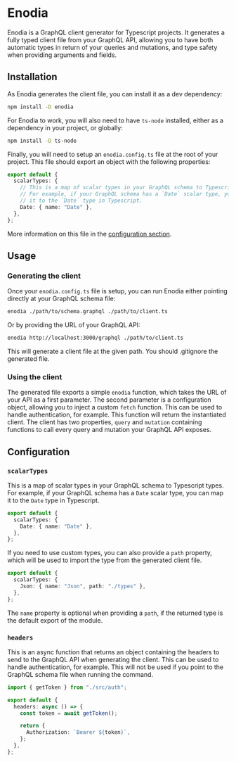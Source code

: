 # Enodia

Enodia is a GraphQL client generator for Typescript projects. It generates a
fully typed client file from your GraphQL API, allowing you to have both
automatic types in return of your queries and mutations, and type safety when
providing arguments and fields.

## Installation

As Enodia generates the client file, you can install it as a dev dependency:

```bash
npm install -D enodia
```

For Enodia to work, you will also need to have `ts-node` installed, either as a
dependency in your project, or globally:

```bash
npm install -D ts-node
```

Finally, you will need to setup an `enodia.config.ts` file at the root of your
project. This file should export an object with the following properties:

```typescript
export default {
  scalarTypes: {
    // This is a map of scalar types in your GraphQL schema to Typescript types.
    // For example, if your GraphQL schema has a `Date` scalar type, you can map
    // it to the `Date` type in Typescript.
    Date: { name: "Date" },
  },
};
```

More information on this file in the [configuration section](#configuration).

## Usage

### Generating the client

Once your `enodia.config.ts` file is setup, you can run Enodia either pointing
directly at your GraphQL schema file:

```bash
enodia ./path/to/schema.graphql ./path/to/client.ts
```

Or by providing the URL of your GraphQL API:

```bash
enodia http://localhost:3000/graphql ./path/to/client.ts
```

This will generate a client file at the given path. You should .gitignore the
generated file.

### Using the client

The generated file exports a simple `enodia` function, which takes the URL of
your API as a first parameter. The second parameter is a configuration object,
allowing you to inject a custom `fetch` function. This can be used to handle
authentication, for example. This function will return the instantiated client.
The client has two properties, `query` and `mutation` containing functions to
call every query and mutation your GraphQL API exposes.

## Configuration

### `scalarTypes`

This is a map of scalar types in your GraphQL schema to Typescript types. For
example, if your GraphQL schema has a `Date` scalar type, you can map it to the
`Date` type in Typescript.

```typescript
export default {
  scalarTypes: {
    Date: { name: "Date" },
  },
};
```

If you need to use custom types, you can also provide a `path` property, which
will be used to import the type from the generated client file.

```typescript
export default {
  scalarTypes: {
    Json: { name: "Json", path: "./types" },
  },
};
```

The `name` property is optional when providing a `path`, if the returned type is
the default export of the module.

### `headers`

This is an async function that returns an object containing the headers to send
to the GraphQL API when generating the client. This can be used to handle
authentication, for example. This will not be used if you point to the GraphQL
schema file when running the command.

```typescript
import { getToken } from "./src/auth";

export default {
  headers: async () => {
    const token = await getToken();

    return {
      Authorization: `Bearer ${token}`,
    };
  },
};
```
